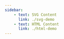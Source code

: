 ```yaml
---
sidebar:
    - text: SVG Content
      link: ./svg-demo
    - text: HTML Content
      link: ./html-demo
---
```


<HtmlDemo></HtmlDemo>

<script>
</script>